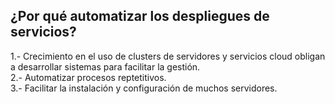 
## ¿Por qué automatizar los despliegues de servicios? 

1.- Crecimiento en el uso de clusters de servidores y servicios cloud obligan a desarrollar sistemas para facilitar la gestión.  
2.- Automatizar procesos reptetitivos.  
3.- Facilitar la instalación y configuración de muchos servidores.  
